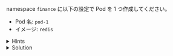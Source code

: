 namespace `finance` に以下の設定で Pod を 1 つ作成してください。  

- Pod 名: `pod-1`
- イメージ: `redis`


<details>
  <summary>Hints</summary>

`kubectl run` コマンドで `-n` フラグを指定します。

</details>

<details>
  <summary>Solution</summary>

`kubectl run pod-1 -n finance --image redis`{{execute}} を実行します。

</details>